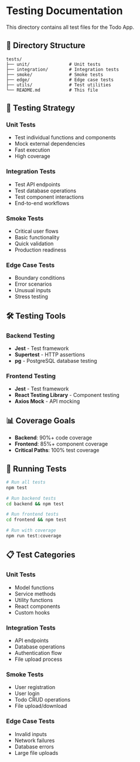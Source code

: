 # Testing Documentation

This directory contains all test files for the Todo App.

## 📁 **Directory Structure**

```
tests/
├── unit/               # Unit tests
├── integration/        # Integration tests
├── smoke/              # Smoke tests
├── edge/               # Edge case tests
├── utils/              # Test utilities
└── README.md           # This file
```

## 🧪 **Testing Strategy**

### **Unit Tests**
- Test individual functions and components
- Mock external dependencies
- Fast execution
- High coverage

### **Integration Tests**
- Test API endpoints
- Test database operations
- Test component interactions
- End-to-end workflows

### **Smoke Tests**
- Critical user flows
- Basic functionality
- Quick validation
- Production readiness

### **Edge Case Tests**
- Boundary conditions
- Error scenarios
- Unusual inputs
- Stress testing

## 🛠️ **Testing Tools**

### **Backend Testing**
- **Jest** - Test framework
- **Supertest** - HTTP assertions
- **pg** - PostgreSQL database testing

### **Frontend Testing**
- **Jest** - Test framework
- **React Testing Library** - Component testing
- **Axios Mock** - API mocking

## 📊 **Coverage Goals**

- **Backend**: 90%+ code coverage
- **Frontend**: 85%+ component coverage
- **Critical Paths**: 100% test coverage

## 🚀 **Running Tests**

```bash
# Run all tests
npm test

# Run backend tests
cd backend && npm test

# Run frontend tests
cd frontend && npm test

# Run with coverage
npm run test:coverage
```

## 📋 **Test Categories**

### **Unit Tests**
- Model functions
- Service methods
- Utility functions
- React components
- Custom hooks

### **Integration Tests**
- API endpoints
- Database operations
- Authentication flow
- File upload process

### **Smoke Tests**
- User registration
- User login
- Todo CRUD operations
- File upload/download

### **Edge Case Tests**
- Invalid inputs
- Network failures
- Database errors
- Large file uploads